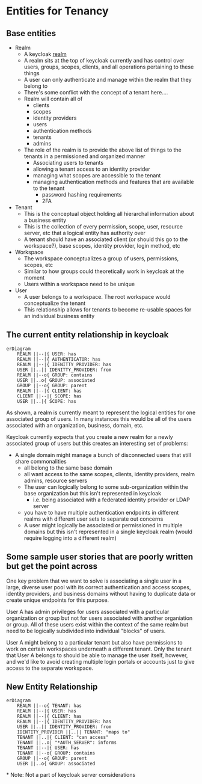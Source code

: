 # Entities for Tenancy
## Base entities
- Realm
  - A keycloak [realm](https://www.keycloak.org/docs/latest/server_admin/#configuring-realms)
  - A realm sits at the top of keycloak currently and has control over users, groups, scopes, clients, and all operations pertaining to these things
  - A user can only authenticate and manage within the realm that they belong to
  - There's some conflict with the concept of a tenant here....
  - Realm will contain all of
    - clients
    - scopes
    - identity providers
    - users
    - authentication methods
    - tenants
    - admins
  - The role of the realm is to provide the above list of things to the tenants in a permissioned and organized manner
    - Associating users to tenants
    - allowing a tenant access to an identity provider
    - managing what scopes are accessible to the tenant
    - managing authentication methods and features that are available to the tenant
      - password hashing requirements
      - 2FA
- Tenant
  - This is the conceptual object holding all hierarchal information about a business entity
  - This is the collection of every permission, scope, user, resource server, etc that a logical entity has authority over
  - A tenant should have an associated client (or should this go to the workspace?), base scopes, identity provider, login method, etc
- Workspace
  - The workspace conceptualizes a group of users, permissions, scopes, etc 
  - Similar to how groups could theoretically work in keycloak at the moment
  - Users within a workspace need to be unique
- User
  - A user belongs to a workspace. The root workspace would conceptualize the tenant
  - This relationship allows for tenants to become re-usable spaces for an individual business entity

## The current entity relationship in keycloak
```mermaid
erDiagram
    REALM ||--|{ USER: has
    REALM ||--|{ AUTHENTICATOR: has
    REALM ||--|{ IDENITTY_PROVIDER: has
    USER ||..|| IDENITTY_PROVIDER: from
    REALM ||--o{ GROUP: contains
    USER ||..o{ GROUP: associated
    GROUP ||--o{ GROUP: parent
    REALM ||--|{ CLIENT: has
    CLIENT ||--|{ SCOPE: has
    USER ||..|{ SCOPE: has

```
As shown, a realm is currently meant to represent the logical entities for one associated group of users. In many instances this would be all of the users associated with an organization, business, domain, etc. 

Keycloak currently expects that you create a new realm for a newly associated group of users but this creates an interesting set of problems:
- A single domain might manage a bunch of disconnected users that still share commonalities
  - all belong to the same base domain
  - all want access to the same scopes, clients, identity providers, realm admins, resource servers
  - The user can logically belong to some sub-organization within the base organization but this isn't represented in keycloak
    - i.e. being associated with a federated identity provider or LDAP server
  - you have to have multiple authentication endpoints in different realms with different user sets to separate out concerns
  - A user might logically be associated or permissioned in multiple domains but this isn't represented in a single keycloak realm (would require logging into a different realm)


## Some sample user stories that are poorly written but get the point across
One key problem that we want to solve is associating a single user in a large, diverse user pool with its correct authentication and access scopes, identity providers, and business domains without having to duplicate data or create unique endpoints for this purpose. 

User A has admin privileges for users associated with a particular organization or group but not for users associated with another organiation or group. All of these users exist within the context of the same realm but need to be logically subdivided into individual "blocks" of users. 

User A might belong to a particular tenant but also have permissions to work on certain workspaces underneath a different tenant. Only the tenant that User A belongs to should be able to manage the user itself, however, and we'd like to avoid creating multiple login portals or accounts just to give access to the separate workspace. 

## New Entity Relationship

```mermaid
erDiagram
    REALM ||--o{ TENANT: has
    REALM ||--|{ USER: has
    REALM ||--|{ CLIENT: has
    REALM ||--|{ IDENTITY_PROVIDER: has
    USER ||..|| IDENTITY_PROVIDER: from
    IDENTITY_PROVIDER ||..|| TENANT: "maps to"
    TENANT ||..|{ CLIENT: "can access"
    TENANT ||..o| "*AUTH_SERVER": informs
    TENANT ||--|{ USER: has
    TENANT ||--o{ GROUP: contains
    GROUP ||--o{ GROUP: parent
    USER ||..o{ GROUP: associated
```
\* Note: Not a part of keycloak server considerations